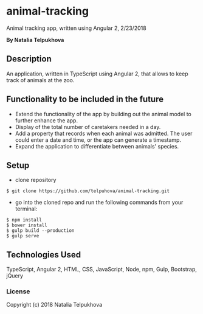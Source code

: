 # animal-tracking

Animal tracking app, written using Angular 2, 2/23/2018

**By Natalia Telpukhova**

## Description

An application, written in TypeScript using Angular 2, that allows to keep track of animals at the zoo.

## Functionality to be included in the future
* Extend the functionality of the app by building out the animal model to further enhance the app.
* Display of the total number of caretakers needed in a day.
* Add a property that records when each animal was admitted. The user could enter a date and time, or the app can generate a timestamp.
* Expand the application to differentiate between animals' species.

## Setup

* clone repository
```
$ git clone https://github.com/telpuhova/animal-tracking.git
```
* go into the cloned repo and run the following commands from your terminal:
```
$ npm install
$ bower install
$ gulp build --production
$ gulp serve
```

## Technologies Used

TypeScript, Angular 2, HTML, CSS, JavaScript, Node, npm, Gulp, Bootstrap, jQuery

### License

Copyright (c) 2018 Natalia Telpukhova
